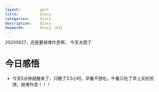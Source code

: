 ```yaml
---
layout:     	post
title:      	Diary
categories: 	Diary
description:   	Diary
keywords: 		Diary，日记 
---
```


20200927，还是要规律作息啊， 今天太困了

# 今日感悟

- 今天5点钟就醒来了，只睡了3.5小时。早餐不想吃，午餐只吃了早上买的煎饼，规律作息！！！

  

